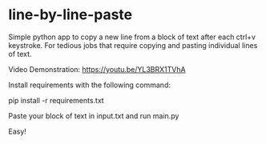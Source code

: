# line-by-line-paste
Simple python app to copy a new line from a block of text after each ctrl+v keystroke. For tedious jobs that require copying and pasting individual lines of text.

Video Demonstration: https://youtu.be/YL3BRX1TVhA


Install requirements with the following command:

pip install -r requirements.txt

Paste your block of text in input.txt and run main.py

Easy!

